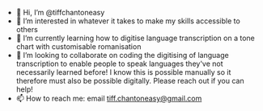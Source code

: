 - 👋 Hi, I’m @tiffchantoneasy
- 👀 I’m interested in whatever it takes to make my skills accessible to others
- 🌱 I’m currently learning how to digitise language transcription on a tone chart with customisable romanisation
- 💞️ I’m looking to collaborate on coding the digitising of language transcription to enable people to speak languages they've not necessarily learned before! I know this is possible manually so it therefore must also be possible digitally. Please reach out if you can help!
- 📫 How to reach me: email tiff.chantoneasy@gmail.com

<!---
tiffchantoneasy/tiffchantoneasy is a ✨ special ✨ repository because its `README.md` (this file) appears on your GitHub profile.
You can click the Preview link to take a look at your changes.
--->
